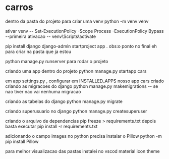 # carros

dentro da pasta do projeto para criar uma venv
python -m venv venv


ativar venv
-- Set-ExecutionPolicy -Scope Process -ExecutionPolicy Bypass  --primeira ativacao
-- venv\Scripts\activate

pip install django
django-admin startproject app .
obs:o ponto no final eh para criar na pasta que ja estou

python manage.py runserver
para rodar o projeto

criando uma app dentro do projeto
python manage.py startapp cars

em app settings.py , configurar  em INSTALLED_APPS nosso app cars criado
criando as migracoes do django
python manage.py makemigrations -- se nao tiver nao vai nenhuma migracao

criando as tabelas do django 
python manage.py migrate

criando superusuario no django
python manage.py createsuperuser

criando o arquivo de dependencias
pip freeze > requirements.txt
depois basta executar
pip install -r requirements.txt

adicionando o campo images no python precisa instalar o Pillow
python -m pip install Pillow

para melhor visualizacao das pastas instalei no vscod 
material icon theme

